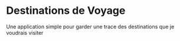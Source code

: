 # Destinations de Voyage

Une application simple pour garder une trace des destinations que je voudrais visiter